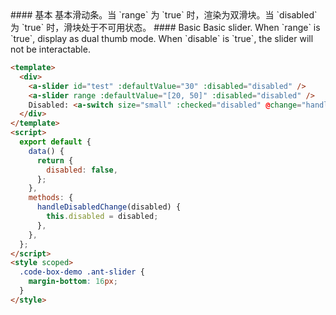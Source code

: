 <cn>
#### 基本
基本滑动条。当 `range` 为 `true` 时，渲染为双滑块。当 `disabled` 为 `true` 时，滑块处于不可用状态。
</cn>

<us>
#### Basic
Basic slider. When `range` is `true`, display as dual thumb mode. When `disable` is `true`, the slider will not be interactable.
</us>

```html
<template>
  <div>
    <a-slider id="test" :defaultValue="30" :disabled="disabled" />
    <a-slider range :defaultValue="[20, 50]" :disabled="disabled" />
    Disabled: <a-switch size="small" :checked="disabled" @change="handleDisabledChange" />
  </div>
</template>
<script>
  export default {
    data() {
      return {
        disabled: false,
      };
    },
    methods: {
      handleDisabledChange(disabled) {
        this.disabled = disabled;
      },
    },
  };
</script>
<style scoped>
  .code-box-demo .ant-slider {
    margin-bottom: 16px;
  }
</style>
```
